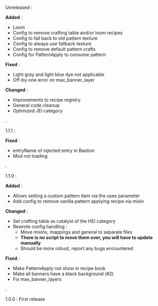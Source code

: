 Unreleased : 

**Added** : 
- Loom
- Config to remove crafting table and/or loom recipes
- Config to fall back to old pattern texture
- Config to always use fallback texture
- Config to remove default pattern crafts
- Config for PatternApply to consume pattern

**Fixed** : 
- Light gray and light blue dye not applicable
- Off-by-one error on max_banner_layer

**Changed** : 
- Improvements to recipe registry
- General code cleanup
- Optimized JEI category

.

1.1.1 :

**Fixed** :

- entryName of injected entry in Bastion
- Mod not loading

.

1.1.0 :

**Added** :
- Allows setting a custom pattern item via the uses parameter
- Add config to remove vanilla pattern applying recipe via mixin

**Changed** : 
- Set crafting table as catalyst of the HEI category
- Rewrote config handling :
    - Move mixins, mappings and general to separate files
    - **There is no script to move them over, you will have to update manually**
    - Should be more robust, report any bugs encountered

**Fixed** :
- Make PatternApply not show in recipe book
- Make all banners have a black background (#2)
- Fix max_banner_layers

.

1.0.0 : 
First release